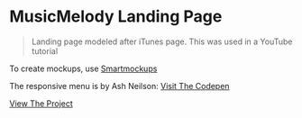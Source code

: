 # MusicMelody Landing Page

> Landing page modeled after iTunes page. This was used in a YouTube tutorial

To create mockups, use [Smartmockups](https://a.paddle.com/v2/click/19214/34221?link=783)

The responsive menu is by Ash Neilson: [Visit The Codepen](https://codepen.io/neilso/pen/ziwgI)

[View The Project](https://bradtraversy.github.io/MusicMelody_landing)
